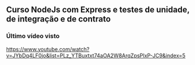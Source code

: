 ## Curso NodeJs com Express e testes de unidade, de integração e de contrato

### Último vídeo visto
https://www.youtube.com/watch?v=JYbDq4LF0jo&list=PLz_YTBuxtxt74aOA2W8ArqZpsPlxP-JC9&index=5